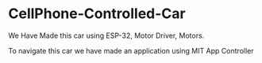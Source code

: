 # CellPhone-Controlled-Car
We Have Made this car using ESP-32, Motor Driver, Motors.

To navigate this car we have made an application using MIT App Controller

 
